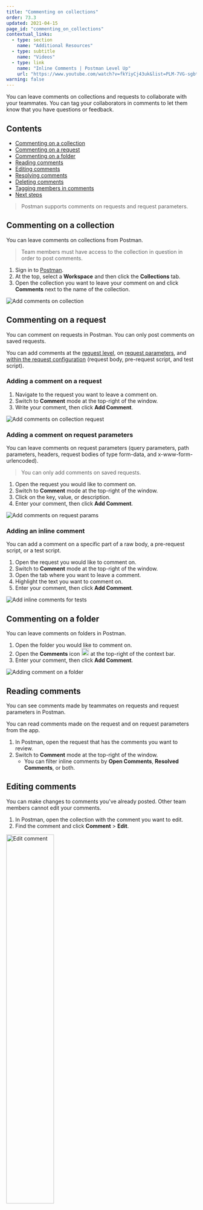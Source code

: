 ```yaml
---
title: "Commenting on collections"
order: 73.3
updated: 2021-04-15
page_id: "commenting_on_collections"
contextual_links:
  - type: section
    name: "Additional Resources"
  - type: subtitle
    name: "Videos"
  - type: link
    name: "Inline Comments | Postman Level Up"
    url: "https://www.youtube.com/watch?v=fkYiyCj43uk&list=PLM-7VG-sgbtC5tNXxd28cmePSa9BYwqeU&index=6"
warning: false
---
```


You can leave comments on collections and requests to collaborate with your teammates. You can tag your collaborators in comments to let them know that you have questions or feedback.

## Contents

* [Commenting on a collection](#commenting-on-a-collection)
* [Commenting on a request](#commenting-on-a-request)
* [Commenting on a folder](#commenting-on-a-folder)
* [Reading comments](#reading-comments)
* [Editing comments](#editing-comments)
* [Resolving comments](#resolving-comments)
* [Deleting comments](#deleting-comments)
* [Tagging members in comments](#tagging-members-in-comments)
* [Next steps](#next-steps)

> Postman supports comments on requests and request parameters.

## Commenting on a collection

You can leave comments on collections from Postman.

> Team members must have access to the collection in question in order to post comments.

1. Sign in to [Postman](https://go.postman.co/).
2. At the top, select a **Workspace** and then click the **Collections** tab.
3. Open the collection you want to leave your comment on and click **Comments** next to the name of the collection.

![Add comments on collection](https://assets.postman.com/postman-docs/commenting-on-a-collection-v8.gif)

## Commenting on a request

You can comment on requests in Postman. You can only post comments on saved requests.

You can add comments at the [request level](#adding-a-comment-on-a-request), on [request parameters](#adding-a-comment-on-request-parameters), and [within the request configuration](#adding-an-inline-comment) (request body, pre-request script, and test script).

### Adding a comment on a request

1. Navigate to the request you want to leave a comment on.
2. Switch to **Comment** mode at the top-right of the window.
3. Write your comment, then click **Add Comment**.

![Add comments on collection request](https://assets.postman.com/postman-docs/adding-a-comment-on-a-collection-request-v8.gif)

### Adding a comment on request parameters

You can leave comments on request parameters (query parameters, path parameters, headers, request bodies of type form-data, and x-www-form-urlencoded).

> You can only add comments on saved requests.

1. Open the request you would like to comment on.
2. Switch to **Comment** mode at the top-right of the window.
3. Click on the key, value, or description.
4. Enter your comment, then click **Add Comment**.

![Add comments on request params](https://assets.postman.com/postman-docs/adding-a-comment-on-a-request-parameter-v8.gif)

### Adding an inline comment

You can add a comment on a specific part of a raw body, a pre-request script, or a test script.

1. Open the request you would like to comment on.
2. Switch to **Comment** mode at the top-right of the window.
3. Open the tab where you want to leave a comment.
4. Highlight the text you want to comment on.
5. Enter your comment, then click **Add Comment**.

![Add inline comments for tests](https://assets.postman.com/postman-docs/adding-an-inline-comment-tests-v8.gif)

## Commenting on a folder

You can leave comments on folders in Postman.

1. Open the folder you would like to comment on.
2. Open the **Comments** icon <img alt="Mini comments icon" src="https://assets.postman.com/postman-docs/mini-comments-icon-v8.jpg" width="20px"/> at the top-right of the context bar.
3. Enter your comment, then click **Add Comment**.

![Adding comment on a folder](https://assets.postman.com/postman-docs/commenting-on-a-folder-v8.gif)

## Reading comments

You can see comments made by teammates on requests and request parameters in Postman.

You can read comments made on the request and on request parameters from the app.

1. In Postman, open the request that has the comments you want to review.
2. Switch to **Comment** mode at the top-right of the window.
   * You can filter inline comments by **Open Comments**, **Resolved Comments**, or both.

## Editing comments

You can make changes to comments you've already posted. Other team members cannot edit your comments.

1. In Postman, open the collection with the comment you want to edit.
2. Find the comment and click **Comment** > **Edit**.

<img src="https://assets.postman.com/postman-docs/editing-a-comment-v8.jpg" alt="Edit comment" width="50%">

## Resolving comments

You can resolve comments made on request parameters when you no longer want them to display.

1. Open the collection with the comment(s) you want to resolve.
2. Switch to **Comment** mode at the top-right of the window.
3. Click **Resolve** next to the comment(s) you would like to resolve.

![Resolve comments](https://assets.postman.com/postman-docs/resolving-a-comment-v8.gif)

## Deleting comments

1. In Postman, open the collection with the comment you want to delete.
2. Find the comment and click the trash can icon.

<img src="https://assets.postman.com/postman-docs/deleting-a-comment-v8.jpg" alt="Delete comment" width="50%">

> For moderation purposes, admins can delete comments made by anyone, but cannot modify comments.

## Tagging members in comments

When you leave feedback or a question for a specific teammate, you can let them know by tagging them in your comment.

1. In Postman, open the collection or request you want to leave your comment on.
2. Click **Comments** and write your message.
3. To tag your teammate, type "@" and choose their name from the list.
4. Click **Add comment**.

Your teammate will be notified in the app or with an email that they've been tagged in a comment. In-app notifications appear as a red dot above the bell icon at the top right.

> If your teammate has turned off notifications then they will not be notified. If they don't have access to the collection they've been tagged on, they'll need to request access before they can read the comment.

<img src="https://assets.postman.com/postman-docs/check-comment-notifications-v8.jpg" alt="Notification bell" width="50%">

## Next steps

Postman comments support Markdown. For more information on formatting using Markdown refer to [Markdown in API Documentation](https://documenter.postman.com/view/33232/markdown-in-api-documentation/JsGc?version=latest).

